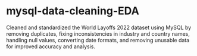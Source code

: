 # mysql-data-cleaning-EDA
Cleaned and standardized the World Layoffs 2022 dataset using MySQL by removing duplicates, fixing inconsistencies in industry and country names, handling null values, converting date formats, and removing unusable data for improved accuracy and analysis.
